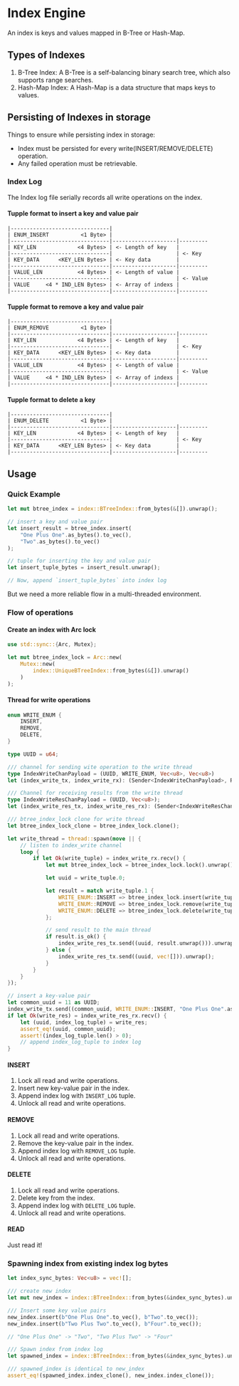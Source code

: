 # Index Engine

An index is keys and values mapped in B-Tree or Hash-Map.

## Types of Indexes

1. B-Tree Index: A B-Tree is a self-balancing binary search tree, which also supports range searches.
2. Hash-Map Index: A Hash-Map is a data structure that maps keys to values.

## Persisting of Indexes in storage

Things to ensure while persisting index in storage:

- Index must be persisted for every write(INSERT/REMOVE/DELETE) operation.
- Any failed operation must be retrievable.

### Index Log

The Index log file serially records all write operations on the index.

#### Tupple format to insert a key and value pair

```
|-------------------------------|
| ENUM_INSERT          <1 Byte> |
|-------------------------------|--------------------|---------
| KEY_LEN             <4 Bytes> | <- Length of key   |
|-------------------------------|                    | <- Key
| KEY_DATA      <KEY_LEN Bytes> | <- Key data        |
|-------------------------------|--------------------|---------
| VALUE_LEN           <4 Bytes> | <- Length of value |
|-------------------------------|                    | <- Value
| VALUE     <4 * IND_LEN Bytes> | <- Array of indexs |
|-------------------------------|--------------------|---------
```

#### Tupple format to remove a key and value pair

```
|-------------------------------|
| ENUM_REMOVE          <1 Byte> |
|-------------------------------|--------------------|---------
| KEY_LEN             <4 Bytes> | <- Length of key   |
|-------------------------------|                    | <- Key
| KEY_DATA      <KEY_LEN Bytes> | <- Key data        |
|-------------------------------|--------------------|---------
| VALUE_LEN           <4 Bytes> | <- Length of value |
|-------------------------------|                    | <- Value
| VALUE     <4 * IND_LEN Bytes> | <- Array of indexs |
|-------------------------------|--------------------|---------
```

#### Tupple format to delete a key

```
|-------------------------------|
| ENUM_DELETE          <1 Byte> |
|-------------------------------|--------------------|---------
| KEY_LEN             <4 Bytes> | <- Length of key   |
|-------------------------------|                    | <- Key
| KEY_DATA      <KEY_LEN Bytes> | <- Key data        |
|-------------------------------|--------------------|---------
```

## Usage

### Quick Example

```rs
let mut btree_index = index::BTreeIndex::from_bytes(&[]).unwrap();

// insert a key and value pair
let insert_result = btree_index.insert(
    "One Plus One".as_bytes().to_vec(),
    "Two".as_bytes().to_vec()
);

// tuple for inserting the key and value pair
let insert_tuple_bytes = insert_result.unwrap();

// Now, append `insert_tuple_bytes` into index log
```

But we need a more reliable flow in a multi-threaded environment.

### Flow of operations

#### Create an index with Arc lock

```rs
use std::sync::{Arc, Mutex};

let mut btree_index_lock = Arc::new(
    Mutex::new(
        index::UniqueBTreeIndex::from_bytes(&[]).unwrap()
    )
);
```

#### Thread for write operations

```rs
enum WRITE_ENUM {
    INSERT,
    REMOVE,
    DELETE,
}

type UUID = u64;

/// channel for sending wite operation to the write thread
type IndexWriteChanPayload = (UUID, WRITE_ENUM, Vec<u8>, Vec<u8>)
let (index_write_tx, index_write_rx): (Sender<IndexWriteChanPayload>, Receiver<IndexWriteChanPayload>) = channel();

/// Channel for receiving results from the write thread
type IndexWriteResChanPayload = (UUID, Vec<u8>);
let (index_write_res_tx, index_write_res_rx): (Sender<IndexWriteResChanPayload>, Receiver<IndexWriteResChanPayload>) = channel();

/// btree_index_lock clone for write thread
let btree_index_lock_clone = btree_index_lock.clone();

let write_thread = thread::spawn(move || {
    // listen to index_write channel
    loop {
        if let Ok(write_tuple) = index_write_rx.recv() {
            let mut btree_index_lock = btree_index_lock.lock().unwrap();

            let uuid = write_tuple.0;

            let result = match write_tuple.1 {
                WRITE_ENUM::INSERT => btree_index_lock.insert(write_tuple.2, write_tuple.3),
                WRITE_ENUM::REMOVE => btree_index_lock.remove(write_tuple.2, write_tuple.3),
                WRITE_ENUM::DELETE => btree_index_lock.delete(write_tuple.2),
            };

            // send result to the main thread
            if result.is_ok() {
                index_write_res_tx.send((uuid, result.unwrap())).unwrap();
            } else {
                index_write_res_tx.send((uuid, vec![])).unwrap();
            }
        }
    }
});

// insert a key-value pair
let common_uuid = 11 as UUID;
index_write_tx.send((common_uuid, WRITE_ENUM::INSERT, "One Plus One".as_bytes().to_vec(), "Two".as_bytes().to_vec())).unwrap();
if let Ok(write_res) = index_write_res_rx.recv() {
    let (uuid, index_log_tuple) = write_res;
    assert_eq!(uuid, common_uuid);
    assert!(index_log_tuple.len() > 0);
    // append index_log_tuple to index log
}
```

#### INSERT

1. Lock all read and write operations.
2. Insert new key-value pair in the index.
3. Append index log with `INSERT_LOG` tuple.
4. Unlock all read and write operations.

#### REMOVE

1. Lock all read and write operations.
2. Remove the key-value pair in the index.
3. Append index log with `REMOVE_LOG` tuple.
4. Unlock all read and write operations.

#### DELETE

1. Lock all read and write operations.
2. Delete key from the index.
3. Append index log with `DELETE_LOG` tuple.
4. Unlock all read and write operations.

#### READ

Just read it!

### Spawning index from existing index log bytes

```rs
let index_sync_bytes: Vec<u8> = vec![];

/// create new index
let mut new_index = index::BTreeIndex::from_bytes(&index_sync_bytes).unwrap();

/// Insert some key value pairs
new_index.insert(b"One Plus One".to_vec(), b"Two".to_vec());
new_index.insert(b"Two Plus Two".to_vec(), b"Four".to_vec());

// "One Plus One" -> "Two", "Two Plus Two" -> "Four"

/// Spawn index from index log
let spawned_index = index::BTreeIndex::from_bytes(&index_sync_bytes).unwrap();

/// spawned_index is identical to new_index
assert_eq!(spawned_index.index_clone(), new_index.index_clone());
```
